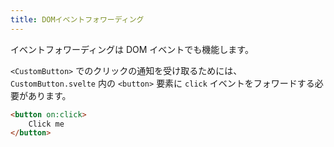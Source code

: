 ```yaml
---
title: DOMイベントフォワーディング
---
```


イベントフォワーディングは DOM イベントでも機能します。

`<CustomButton>` でのクリックの通知を受け取るためには、`CustomButton.svelte` 内の `<button>` 要素に `click` イベントをフォワードする必要があります。

```html
<button on:click>
	Click me
</button>
```
